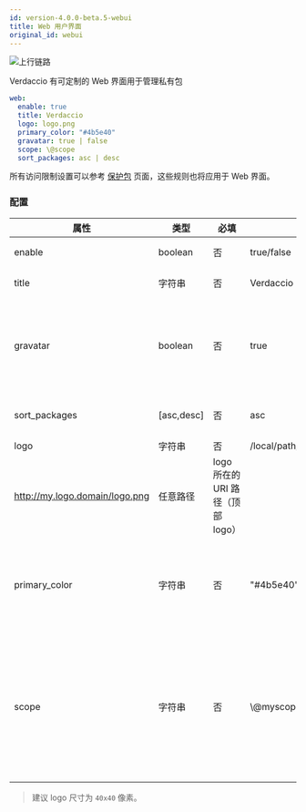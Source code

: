 ```yaml
---
id: version-4.0.0-beta.5-webui
title: Web 用户界面
original_id: webui
---
```


![上行链路](https://user-images.githubusercontent.com/558752/52916111-fa4ba980-32db-11e9-8a64-f4e06eb920b3.png)

Verdaccio 有可定制的 Web 界面用于管理私有包

```yaml
web:
  enable: true
  title: Verdaccio
  logo: logo.png
  primary_color: "#4b5e40"
  gravatar: true | false
  scope: \@scope
  sort_packages: asc | desc
```

所有访问限制设置可以参考 [保护包](protect-your-dependencies.md) 页面，这些规则也将应用于 Web 界面。

### 配置

| 属性            | 类型         | 必填 | 示例                                                          | 支持         | 描述                                                                     |
| ------------- | ---------- | -- | ----------------------------------------------------------- | ---------- | ---------------------------------------------------------------------- |
| enable        | boolean    | 否  | true/false                                                  | 任意路径       | 允许显示网页界面                                                               |
| title         | 字符串        | 否  | Verdaccio                                                   | 任意路径       | HTML 页眉标题说明                                                            |
| gravatar      | boolean    | 否  | true                                                        | `>v4`   | Gravatars will be generated under the hood if this property is enabled |
| sort_packages | [asc,desc] | 否  | asc                                                         | `>v4`   | 默认情况下，私有包按升序排序                                                         |
| logo          | 字符串        | 否  | /local/path/to/my/logo.png  
http://my.logo.domain/logo.png | 任意路径       | logo 所在的 URI 路径（顶部 logo）                                               |
| primary_color | 字符串        | 否  | "#4b5e40"                                                   | `>4`    | The primary color to use throughout the UI (header, etc)               |
| scope         | 字符串        | 否  | \\@myscope                                                | `>v3.x` | 如果要为特定模块作用域使用此registry，请指定该作用域，在webui指南页眉内设置它（注释：escape @ with \\@)  |

> 建议 logo 尺寸为 `40x40` 像素。